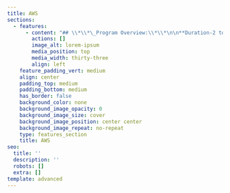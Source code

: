 ```yaml
---
title: AWS
sections:
  - features:
      - content: "## \\*\\*\_Program Overview:\\*\\*\n\n**Duration-2 to 3 Months**\n\n**Eligibility Criteria – No Eligibility Criteria.**\n\n**Basic concepts provided by Eduprajna Institute.**\n\n**Lifetime Access to Eduprajna Institute LAB(Syllabus Copies , Recorded\_\_ videos)**\n\n**Lifetime doubt clearness.**\n\n**All IT courses Global Certification Available.**\n\n**Placement Support**\n\n**Resume preparation & Soft skill training 1 week**\n\n**project support.**\n\n### **Syllabus:**\n\n##### Preamble: **&#xD;**\n\n**\r**\n\n**Python**\_is one of the languages that is\nwitnessing incredible growth and popularity year by year. In 2017, Stackoverflow calculated that python would\nbeat all other programming languages by 2020 as it has become the\nfastest-growing programming language in the world.\n\n\n**Why Python is most popular today?**\r\n\nThe python language is so flexible that it gives the developer the chance to try something\nnew. The person who is an expert in python language is not just limited to\nbuild similar kinds of things but can also go on to try to make something\ndifferent than before.\n\nPython doesn’t restrict developers from developing any sort of application. This kind of\nfreedom and flexibility by just learning one language is not available in other\nprogramming languages.\n\n\r\n\nPython has a huge community that provides and fulfills the requirements of the developers. This\nmakes Python one of the most demanded languages. It is a highly reliable and\nefficient language. Python developers are also in demand because\_Python is\nnow a solution in different fields.\r\n\nIntroduction to\nprogramming\r\n\na.Algorithm, flowcharts and\nprogram execution\r\n\nIntroduction to python \r\n\na.Python history and\nversions.\r\n\nInstalling python\r\n\nCreating and executing a\npython script\r\n\nRunning python code on\nIDLE, code editors and IDE Getting help in python\r\n\nPython program\ndocumentation\r\n\nKeywords and Identifiers\nPython Data Types Variables and Operators Expressions and Statements\r\n\nSequence, selection and\niteration in python.\r\n\na.Loops, if, else and\nnested if conditions.\r\n\nInput and output\nstatements in python\r\n\nUnderstanding the concept\nof functions in programming\r\n\na.Example of some built in\nfunctions\r\n\nb.Creating user defined\nfunctions \r\n\nString Manipulation\r\n\na.Accessing strings\r\n\nb.Basic string operations\r\n\nc.String slices\r\n\nd.Functions and methods\n\nCollections in Python\r\n\na.sets\r\n\nb.Tuples\r\n\nc.Lists\r\n\nd.Dictionaries\r\n\nFile handling in Python\r\n\na.Creating files\r\n\nb.Opening and reading files\n\r\n\nc.Closing files.\r\n\nSWOT analysis for\ncreating Python learning road map.\r\n\nMost commonly asked\ninterview questions in python\r\n\nResume preparation and\nmock interviews\r\n\nv\_ Introduction to advance\npython(Course coverage and benefits)\r\n\n\n\n**Advance Python Going beyond basics **\n\nIntroduction to\nfunctions \r\n\nFunction\ndefinition and call \r\n\nParameters and\nArguments \r\n\nReturn statement \r\n\nReturning multiple\nvalues \r\n\nSemantics of\nargument passing \r\n\nMutable arguments \r\n\nDefault arguments \r\n\nPositional and\nkeyword arguments \r\n\nUnpacking\narguments \r\n\nVariable number of\npositional arguments \r\n\nVariable number of\nkeyword arguments \r\n\nKeyword only\narguments \r\n\nOrdering parameters and\narguments \n\nFunction objects \r\n\nFunction\nannotations and Docstrings \r\n\nIntroduction to\nModules \r\n\nFrom statement \r\n\nMultifile python\nprogram \r\n\nNamespaces \r\n\nScopes \r\n\nName resolution \r\n\nGlobal statement \r\n\nNonlocal statement\n\r\n\nIntroduction to\nfiles in python \r\n\nOpening a file,\nclosing a file \r\n\nText and binary\nfiles \r\n\nWith statement \r\n\nRandom access \n\nReading and\nwriting a file \r\n\nCommand-line\narguments \r\n\nPickling \n\n\r\nIntroduction to\npython object-oriented programming \n\nClasses and\nobjects \n\nInitializer method\n\n\nData Hiding \n\nProperty \n\nClass variables \n\nClass methods \n\nStatic methods \n\nMagic methods \n\nInheritance in\npython \n\nMultiple\ninheritance \n\nMRO and super() \n\nPolymorphism \n\nIterables and Iterators \n\nHow for loop and\nother iteration tools works \n\nSingle iteration\nand multiple iteration \n\nCreating own\niterators \n\n\n\rMaking class iterable \r\n\nLazy evaluation \n\nItertools module \r\n\nGenerators \r\n\nGenerator\nexpressions \r\n\nIntroduction to\nDecorators \r\n\nDecorating\nfunctions with parameters in python \r\n\nMultiple\nDecorators \r\n\nWraps decorator\nfrom functools module \r\n\nDecorators with\nparameters \r\n\nDecorating classes\n\r\n\nClass decoration\nin python \r\n\nClass decorators\nwith arguments \r\n\nIntroduction to\nError Handling\_ \r\n\nTypes of errors \r\n\nError Handling in\npython \r\n\n\nDebugging in\npython \r\n\nFunctional\nprogramming introduction \r\n\nPure functions \n\nMap() \r\n\n\nFilter() \r\n\nZip() \r\n\nReduce() \r\n\nLambda()\n\n\r\n**Code Optimization **\_**Data structure and Algorithm**\n\n\n\nData structure and\nalgorithm \n\nMeasuring running\ntime \n\nAsymptotic\nanalysis \n\nBig O notation \n\nTight and loose\nupper bounds \n\nFinding time\ncomplexity \n\nWorst case , Best\ncase and average case analysis \n\nIntroduction to\nlinked list \n\nTraversing and\nsearching a single linked list \n\nDoubly linked list\n\n\nInsertion,\ndeletion and reversing a doubly linked list \n\nCircular linked\nlist \n\n\nSorted linked list\n\n\nIntroduction to\nStack\_ \n\nArray\nimplementation of stack \n\nLinked list\nimplementation of stack \n\nIntroduction to\nQueue \n\nArray\nimplementation of Queue \n\nLinked list\nimplementation of Queue \n\nQueue through\ncircular linked list \n\nDequeue \n\nPriority Queue \n\nBinary tree \n\nArray\nrepresentation of binary tree \n\nLinked list\nrepresentation of binary tree \n\nPreorder , Inorder and Post order\ntraversal \n\nIntroduction to\nBinary search tree \n\nTraversal in\nBinary search tree \n\n\nSearching in\nBinary search tree \n\nIntroduction to\nHeap \n\nInsertion ,\ndeletion and building a heap \n\nSorting Algorithm \n\nSearching\nAlgorithm \n\nHashing \n\n\n\n\n\n\n\n\n\n\n\n\n\n\n\n\n\n\n\n\n\n\n\n\n\n\n\n\n\n\n\n\n\n\n\n\n\n\n\n\n\n\n\n\n\n\n\n\n\n\n\r\n\n\n\n\n\n\n\n\n\n\n\r\n\n\n\n\n\n\n\n\n\n\n\n\n\n\n\n\n\n\n\n\n\n\n\n\n\r\n\n\r\n\n\_\r\n\n\_\r\n\n\_\r\n\n\_\r\n\n\_\r\n\n\r\n\n\n\n\n\n\n\n\r\n\n**\r**\n\n***\n"
        actions: []
        image_alt: lorem-ipsum
        media_position: top
        media_width: thirty-three
        align: left
    feature_padding_vert: medium
    align: center
    padding_top: medium
    padding_bottom: medium
    has_border: false
    background_color: none
    background_image_opacity: 0
    background_image_size: cover
    background_image_position: center center
    background_image_repeat: no-repeat
    type: features_section
    title: AWS
seo:
  title: ''
  description: ''
  robots: []
  extra: []
template: advanced
---
```

